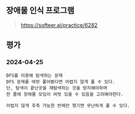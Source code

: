 ## 장애물 인식 프로그램
> https://softeer.ai/practice/6282

## 평가
### 2024-04-25
```
DFS를 이용해 탐색하는 문제
DFS 문제를 여럿 풀어봤다면 어렵지 않게 풀 수 있다.
단, 탐색이 끝난곳을 재탐색하는 것을 방지해야하며
한 줄에 장애물 모임이 여럿 있을 수 있음을 고려해야한다.

어렵지 않게 추측 가능한 반례만 챙기면 무난하게 풀 수 있다.
```